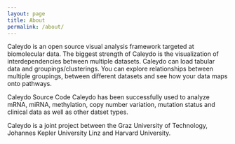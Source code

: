 ```yaml
---
layout: page
title: About
permalink: /about/
---
```


Caleydo is an open source visual analysis framework targeted at biomolecular data. The biggest strength of Caleydo is the visualization of interdependencies between multiple datasets. Caleydo can load tabular data and groupings/clusterings. You can explore relationships between multiple groupings, between different datasets and see how your data maps onto pathways.

Caleydo Source Code Caleydo has been successfully used to analyze mRNA, miRNA, methylation, copy number variation, mutation status and clinical data as well as other datset types.

Caleydo is a joint project between the Graz University of Technology, Johannes Kepler University Linz and Harvard University.